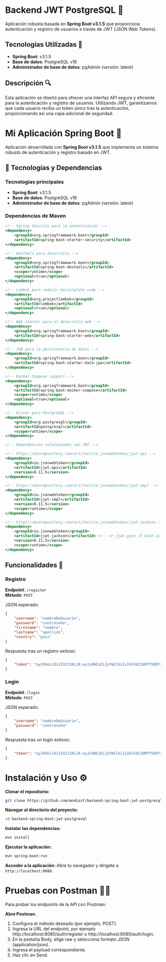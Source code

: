 # Backend JWT PostgreSQL 🌱

Aplicación robusta basada en **Spring Boot v3.1.5** que proporciona autenticación y registro de usuarios a través de JWT (JSON Web Tokens).

## Tecnologías Utilizadas 🚀
- **Spring Boot**: v3.1.5
- **Base de datos**: PostgreSQL v16
- **Administrador de base de datos**: pgAdmin (versión: latest)

## Descripción 🔍

Esta aplicación se diseñó para ofrecer una interfaz API segura y eficiente para la autenticación y registro de usuarios. Utilizando JWT, garantizamos que cada usuario reciba un token único tras la autenticación, proporcionando así una capa adicional de seguridad.

# Mi Aplicación Spring Boot 🌱

Aplicación desarrollada con **Spring Boot v3.1.5** que implementa un sistema robusto de autenticación y registro basado en JWT.

## 🚀 Tecnologías y Dependencias

### Tecnologías principales

- **Spring Boot**: v3.1.5
- **Base de datos**: PostgreSQL v16
- **Administrador de base de datos**: pgAdmin (versión: latest)

### Dependencias de Maven

```xml
<!-- Spring Security para la autenticación -->
<dependency>
    <groupId>org.springframework.boot</groupId>
    <artifactId>spring-boot-starter-security</artifactId>
</dependency>

<!-- DevTools para desarrollo -->
<dependency>
    <groupId>org.springframework.boot</groupId>
    <artifactId>spring-boot-devtools</artifactId>
    <scope>runtime</scope>
    <optional>true</optional>
</dependency>

<!-- Lombok para reducir boilerplate code -->
<dependency>
    <groupId>org.projectlombok</groupId>
    <artifactId>lombok</artifactId>
    <optional>true</optional>
</dependency>

<!-- Web starter para el desarrollo web -->
<dependency>
    <groupId>org.springframework.boot</groupId>
    <artifactId>spring-boot-starter-web</artifactId>
</dependency>

<!-- JPA para la persistencia de datos -->
<dependency>
    <groupId>org.springframework.boot</groupId>
    <artifactId>spring-boot-starter-data-jpa</artifactId>
</dependency>

<!-- Docker Compose support -->
<dependency>
    <groupId>org.springframework.boot</groupId>
    <artifactId>spring-boot-docker-compose</artifactId>
    <scope>runtime</scope>
    <optional>true</optional>
</dependency>

<!-- Driver para PostgreSQL -->
<dependency>
    <groupId>org.postgresql</groupId>
    <artifactId>postgresql</artifactId>
    <scope>runtime</scope>
</dependency>

<!-- Dependencias relacionadas con JWT -->

<!-- https://mvnrepository.com/artifact/io.jsonwebtoken/jjwt-api -->
<dependency>
    <groupId>io.jsonwebtoken</groupId>
    <artifactId>jjwt-api</artifactId>
    <version>0.11.5</version>
</dependency>

<!-- https://mvnrepository.com/artifact/io.jsonwebtoken/jjwt-impl -->
<dependency>
    <groupId>io.jsonwebtoken</groupId>
    <artifactId>jjwt-impl</artifactId>
    <version>0.11.5</version>
    <scope>runtime</scope>
</dependency>

<!-- https://mvnrepository.com/artifact/io.jsonwebtoken/jjwt-jackson -->
<dependency>
    <groupId>io.jsonwebtoken</groupId>
    <artifactId>jjwt-jackson</artifactId> <!-- or jjwt-gson if Gson is preferred -->
    <version>0.11.5</version>
    <scope>runtime</scope>
</dependency>
```

## Funcionalidades 📐

### Registro

**Endpoint**: `/register`  
**Método**: `POST`

JSON esperado:

```json
{
    "username": "nombreDeUsuario",
    "password": "contraseña",
    "firstname": "nombre",
    "lastname": "apellido",
    "country": "pais"
}
```

Respuesta tras un registro exitoso:

```json
{
    "token": "eyJhbGciOiJIUzI1NiJ9.eyJzdWIiOiJyYW1lbiIsImlhdCI6MTY5ODY3NTA1OSwiZXhwIjoxNjk4Njc2NDk5fQ.ER4q6W4JCTEnjraV5YeXnVChioBy3x0CjzrlFyIx9Ds"
}
```

### Login

**Endpoint**: `/login`  
**Método**: `POST`

JSON esperado:


```json
{
    "username": "nombreDeUsuario",
    "password": "contraseña"
}
```

Respuesta tras un login exitoso:

```json
{
    "token": "eyJhbGciOiJIUzI1NiJ9.eyJzdWIiOiJyYW1lbiIsImlhdCI6MTY5ODY3NTA1OSwiZXhwIjoxNjk4Njc2NDk5fQ.ER4q6W4JCTEnjraV5YeXnVChioBy3x0CjzrlFyIx9Ds"
}
```

# Instalación y Uso ⚙️

**Clonar el repositorio:**

```bash
git clone https://github.com/mndiazf/backend-spring-boot-jwt-postgresql.git
```

**Navegar al directorio del proyecto:**

```bash
cd backend-spring-boot-jwt-postgresql
```

**Instalar las dependencias:**

```bash
mvn install
```

**Ejecutar la aplicación:**

```bash
mvn spring-boot:run
```

**Acceder a la aplicación:**
Abre tu navegador y dirígete a `http://localhost:8080`.

# Pruebas con Postman 👨‍🚀

Para probar los endpoints de la API con Postman:

**Abre Postman.**

1. Configura el método deseado (por ejemplo, POST).
2. Ingresa la URL del endpoint, por ejemplo http://localhost:8080/auth/register o http://localhost:8080/auth/login.
3. En la pestaña Body, elige raw y selecciona formato JSON (application/json).
4. Ingresa el payload correspondiente.
5. Haz clic en Send.

